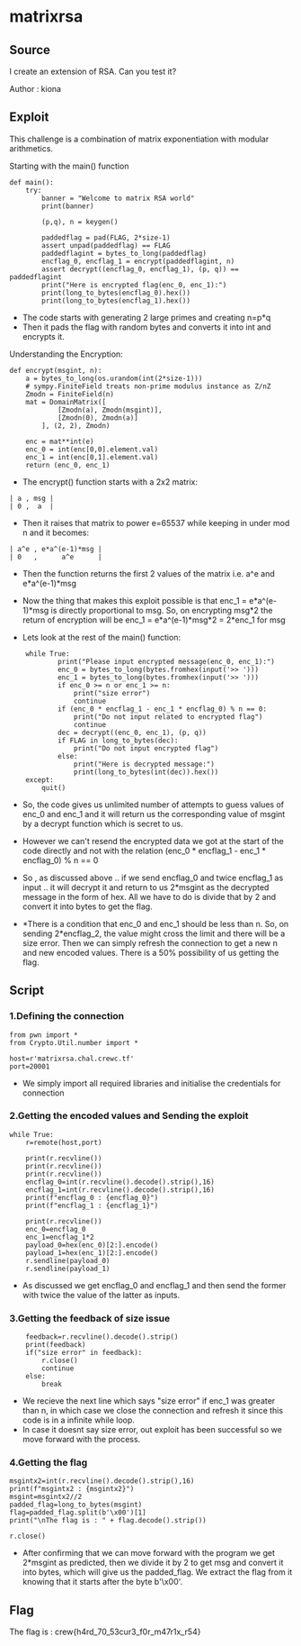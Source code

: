 # matrixrsa

## Source

I create an extension of RSA. Can you test it?

Author : kiona

## Exploit

This challenge is a combination of matrix exponentiation with modular arithmetics.

Starting with the main() function
```
def main():
    try:
        banner = "Welcome to matrix RSA world"
        print(banner)

        (p,q), n = keygen()

        paddedflag = pad(FLAG, 2*size-1)
        assert unpad(paddedflag) == FLAG
        paddedflagint = bytes_to_long(paddedflag)
        encflag_0, encflag_1 = encrypt(paddedflagint, n)
        assert decrypt((encflag_0, encflag_1), (p, q)) == paddedflagint
        print("Here is encrypted flag(enc_0, enc_1):")
        print(long_to_bytes(encflag_0).hex())
        print(long_to_bytes(encflag_1).hex())
```

- The code starts with generating 2 large primes and creating n=p*q
- Then it pads the flag with random bytes and converts it into int and encrypts it.

Understanding the Encryption:
```
def encrypt(msgint, n):
    a = bytes_to_long(os.urandom(int(2*size-1)))
    # sympy.FiniteField treats non-prime modulus instance as Z/nZ
    Zmodn = FiniteField(n)
    mat = DomainMatrix([
            [Zmodn(a), Zmodn(msgint)],
            [Zmodn(0), Zmodn(a)]
        ], (2, 2), Zmodn)

    enc = mat**int(e)
    enc_0 = int(enc[0,0].element.val)
    enc_1 = int(enc[0,1].element.val)
    return (enc_0, enc_1)
```

- The encrypt() function starts with a 2x2 matrix:
```
| a , msg |
| 0 ,  a  |
```
- Then it raises that matrix to power e=65537 while keeping in under mod n and it becomes:
```
| a^e , e*a^(e-1)*msg |
| 0   ,      a^e      |
```

- Then the function returns the first 2 values of the matrix i.e. a^e and e*a^(e-1)*msg
- Now the thing that makes this exploit possible is that enc_1 = e\*a^(e-1)\*msg is directly proportional to msg. So, on encrypting msg\*2 the return of encryption will be enc_1 = e\*a^(e-1)\*msg\*2 = 2\*enc_1 for msg

- Lets look at the rest of the main() function:
```
	while True:
            print("Please input encrypted message(enc_0, enc_1):")
            enc_0 = bytes_to_long(bytes.fromhex(input('>> ')))
            enc_1 = bytes_to_long(bytes.fromhex(input('>> ')))
            if enc_0 >= n or enc_1 >= n:
                print("size error")
                continue
            if (enc_0 * encflag_1 - enc_1 * encflag_0) % n == 0:
                print("Do not input related to encrypted flag")
                continue
            dec = decrypt((enc_0, enc_1), (p, q))
            if FLAG in long_to_bytes(dec):
                print("Do not input encrypted flag")
            else:
                print("Here is decrypted message:")
                print(long_to_bytes(int(dec)).hex())
    except:
        quit()
```
- So, the code gives us unlimited number of attempts to guess values of enc_0 and enc_1 and it will return us the corresponding value of msgint by a decrypt function which is secret to us.
- However we can't resend the encrypted data we got at the start of the code directly and not with the relation (enc_0 * encflag_1 - enc_1 * encflag_0) % n == 0

- So , as discussed above .. if we send encflag_0 and twice encflag_1 as input .. it will decrypt it and return to us 2*msgint as the decrypted message in the form of hex. All we have to do is divide that by 2 and convert it into bytes to get the flag.
- \*There is a condition that enc_0 and enc_1 should be less than n. So, on sending 2\*encflag_2, the value might cross the limit and there will be a size error. Then we can simply refresh the connection to get a new n and new encoded values. There is a 50% possibility of us getting the flag.

## Script

### 1.Defining the connection
```
from pwn import *
from Crypto.Util.number import *

host=r'matrixrsa.chal.crewc.tf'
port=20001
```
- We simply import all required libraries and initialise the credentials for connection

### 2.Getting the encoded values and Sending the exploit
```
while True:
	r=remote(host,port)

	print(r.recvline())
	print(r.recvline())
	print(r.recvline())
	encflag_0=int(r.recvline().decode().strip(),16)
	encflag_1=int(r.recvline().decode().strip(),16)
	print(f"encflag_0 : {encflag_0}")
	print(f"encflag_1 : {encflag_1}")

	print(r.recvline())
	enc_0=encflag_0
	enc_1=encflag_1*2
	payload_0=hex(enc_0)[2:].encode()
	payload_1=hex(enc_1)[2:].encode()
	r.sendline(payload_0)
	r.sendline(payload_1)
```
- As discussed we get encflag_0 and encflag_1 and then send the former with twice the value of the latter as inputs.

### 3.Getting the feedback of size issue
```
	feedback=r.recvline().decode().strip()
	print(feedback)
	if("size error" in feedback):
		r.close()
		continue
	else:
		break
```
- We recieve the next line which says "size error" if enc_1 was greater than n, in which case we close the connection and refresh it since this code is in a infinite while loop.
- In case it doesnt say size error, out exploit has been successful so we move forward with the process.

### 4.Getting the flag
```
msgintx2=int(r.recvline().decode().strip(),16)
print(f"msgintx2 : {msgintx2}")
msgint=msgintx2//2
padded_flag=long_to_bytes(msgint)
flag=padded_flag.split(b'\x00')[1]
print("\nThe flag is : " + flag.decode().strip())

r.close()
```
- After confirming that we can move forward with the program we get 2*msgint as predicted, then we divide it by 2 to get msg and convert it into bytes, which will give us the padded_flag. We extract the flag from it knowing that it starts after the byte b'\x00'.

## Flag

The flag is : crew{h4rd_70_53cur3_f0r_m47r1x_r54}